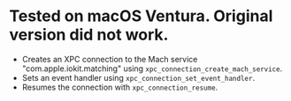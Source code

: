 # Tested on macOS Ventura.  Original version did not work.
- Creates an XPC connection to the Mach service "com.apple.iokit.matching" using `xpc_connection_create_mach_service`.
- Sets an event handler using `xpc_connection_set_event_handler`.
- Resumes the connection with `xpc_connection_resume`.
